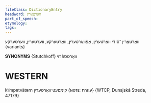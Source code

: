 ```yaml
---
fileClass: DictionaryEntry
headword: וואַרטאָרין
part_of_speech: 
etymology: 
tags: 
---
```

וואַרטאָרין
־ס 
די
וואַרטערין, אָפּוואַרטערין, וואַרטערקע, ווערטערין, ווערטערקע {variants}

𝐒𝐘𝐍𝐎𝐍𝐘𝐌𝐒 {Stutchkoff}
וואַרטספֿרוי

WESTERN
========

kʲímpətvàtərn קימפּעט־וואַרטערין {ɴᴏᴛᴇ: עוזרת} {WTCP, Dunajská Streda, 47179}